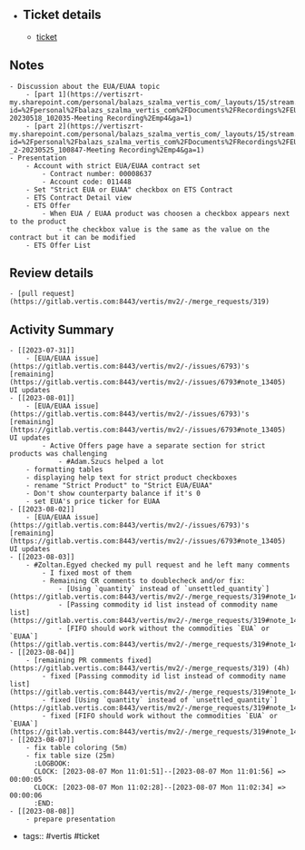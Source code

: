 - ## Ticket details
	- [ticket](https://gitlab.vertis.com:8443/vertis/mv2/-/issues/6793)
## Notes
	- Discussion about the EUA/EUAA topic
		- [part 1](https://vertiszrt-my.sharepoint.com/personal/balazs_szalma_vertis_com/_layouts/15/stream.aspx?id=%2Fpersonal%2Fbalazs_szalma_vertis_com%2FDocuments%2FRecordings%2FEUA_EUAA-20230518_102035-Meeting Recording%2Emp4&ga=1)
		- [part 2](https://vertiszrt-my.sharepoint.com/personal/balazs_szalma_vertis_com/_layouts/15/stream.aspx?id=%2Fpersonal%2Fbalazs_szalma_vertis_com%2FDocuments%2FRecordings%2FEUA_EUAA _2-20230525_100847-Meeting Recording%2Emp4&ga=1)
	- Presentation
		- Account with strict EUA/EUAA contract set
			- Contract number: 00008637
			- Account code: 011448
		- Set "Strict EUA or EUAA" checkbox on ETS Contract
		- ETS Contract Detail view
		- ETS Offer
			- When EUA / EUAA product was choosen a checkbox appears next to the product
				- the checkbox value is the same as the value on the contract but it can be modified
		- ETS Offer List
## Review details
	- [pull request](https://gitlab.vertis.com:8443/vertis/mv2/-/merge_requests/319)
## Activity Summary
	- [[2023-07-31]]
		- [EUA/EUAA issue](https://gitlab.vertis.com:8443/vertis/mv2/-/issues/6793)'s [remaining](https://gitlab.vertis.com:8443/vertis/mv2/-/issues/6793#note_13405) UI updates
	- [[2023-08-01]]
		- [EUA/EUAA issue](https://gitlab.vertis.com:8443/vertis/mv2/-/issues/6793)'s [remaining](https://gitlab.vertis.com:8443/vertis/mv2/-/issues/6793#note_13405) UI updates
			- Active Offers page have a separate section for strict products was challenging
				- #Adam.Szucs helped a lot
		- formatting tables
		- displaying help text for strict product checkboxes
		- rename "Strict Product" to "Strict EUA/EUAA"
		- Don't show counterparty balance if it's 0
		- set EUA's price ticker for EUAA
	- [[2023-08-02]]
		- [EUA/EUAA issue](https://gitlab.vertis.com:8443/vertis/mv2/-/issues/6793)'s [remaining](https://gitlab.vertis.com:8443/vertis/mv2/-/issues/6793#note_13405) UI updates
	- [[2023-08-03]]
		- #Zoltan.Egyed checked my pull request and he left many comments
			- I fixed most of them
			- Remaining CR comments to doublecheck and/or fix:
				- [Using `quantity` instead of `unsettled_quantity`](https://gitlab.vertis.com:8443/vertis/mv2/-/merge_requests/319#note_14508)
				- [Passing commodity id list instead of commodity name list](https://gitlab.vertis.com:8443/vertis/mv2/-/merge_requests/319#note_14512)
				- [FIFO should work without the commodities `EUA` or `EUAA`](https://gitlab.vertis.com:8443/vertis/mv2/-/merge_requests/319#note_14587)
	- [[2023-08-04]]
		- [remaining PR comments fixed](https://gitlab.vertis.com:8443/vertis/mv2/-/merge_requests/319) (4h)
			- fixed [Passing commodity id list instead of commodity name list](https://gitlab.vertis.com:8443/vertis/mv2/-/merge_requests/319#note_14512)
			- fixed [Using `quantity` instead of `unsettled_quantity`](https://gitlab.vertis.com:8443/vertis/mv2/-/merge_requests/319#note_14508)
			- fixed [FIFO should work without the commodities `EUA` or `EUAA`](https://gitlab.vertis.com:8443/vertis/mv2/-/merge_requests/319#note_14587)
	- [[2023-08-07]]
		- fix table coloring (5m)
		- fix table size (25m)
		  :LOGBOOK:
		  CLOCK: [2023-08-07 Mon 11:01:51]--[2023-08-07 Mon 11:01:56] =>  00:00:05
		  CLOCK: [2023-08-07 Mon 11:02:28]--[2023-08-07 Mon 11:02:34] =>  00:00:06
		  :END:
	- [[2023-08-08]]
		- prepare presentation
- tags:: #vertis #ticket